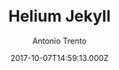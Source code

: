 ---
title: Helium Jekyll
github: https://github.com/heliumjk/heliumjk.github.io
demo: https://heliumjk.github.io/
author: Antonio Trento
ssg:
  - Jekyll
cms:
  - Markdown
date: 2017-10-07T14:59:13.000Z
description: Bootstrap 4 responsive Jekyll Theme.
draft: true
publish_date: '2017-10-07T14:59:13Z'
update_date: '2021-07-17T21:06:09Z'
github_star: 95
github_fork: 140
---